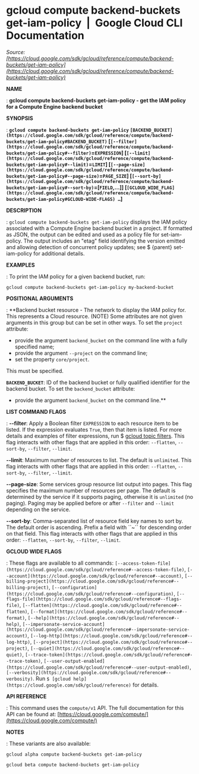 # gcloud compute backend-buckets get-iam-policy  |  Google Cloud CLI Documentation

*Source: [https://cloud.google.com/sdk/gcloud/reference/compute/backend-buckets/get-iam-policy](https://cloud.google.com/sdk/gcloud/reference/compute/backend-buckets/get-iam-policy)*

**NAME**

: **gcloud compute backend-buckets get-iam-policy - get the IAM policy for a Compute Engine backend bucket**

**SYNOPSIS**

: **`gcloud compute backend-buckets get-iam-policy` `[BACKEND_BUCKET](https://cloud.google.com/sdk/gcloud/reference/compute/backend-buckets/get-iam-policy#BACKEND_BUCKET)` [`[--filter](https://cloud.google.com/sdk/gcloud/reference/compute/backend-buckets/get-iam-policy#--filter)`=`EXPRESSION`] [`[--limit](https://cloud.google.com/sdk/gcloud/reference/compute/backend-buckets/get-iam-policy#--limit)`=`LIMIT`] [`[--page-size](https://cloud.google.com/sdk/gcloud/reference/compute/backend-buckets/get-iam-policy#--page-size)`=`PAGE_SIZE`] [`[--sort-by](https://cloud.google.com/sdk/gcloud/reference/compute/backend-buckets/get-iam-policy#--sort-by)`=[`FIELD`,…]] [`[GCLOUD_WIDE_FLAG](https://cloud.google.com/sdk/gcloud/reference/compute/backend-buckets/get-iam-policy#GCLOUD-WIDE-FLAGS) …`]**

**DESCRIPTION**

: `gcloud compute backend-buckets get-iam-policy` displays the IAM
policy associated with a Compute Engine backend bucket in a project. If
formatted as JSON, the output can be edited and used as a policy file for
set-iam-policy. The output includes an "etag" field identifying the version
emitted and allowing detection of concurrent policy updates; see $ {parent}
set-iam-policy for additional details.

**EXAMPLES**

: To print the IAM policy for a given backend bucket, run:

```
gcloud compute backend-buckets get-iam-policy my-backend-bucket
```

**POSITIONAL ARGUMENTS**

: **Backend bucket resource - The network to display the IAM policy for. This
represents a Cloud resource. (NOTE) Some attributes are not given arguments in
this group but can be set in other ways.
To set the `project` attribute:

- provide the argument `backend_bucket` on the command line with a
fully specified name;
- provide the argument `--project` on the command line;
- set the property `core/project`.

This must be specified.

**`BACKEND_BUCKET`**:
ID of the backend bucket or fully qualified identifier for the backend bucket.
To set the `backend_bucket` attribute:

- provide the argument `backend_bucket` on the command line.**

**LIST COMMAND FLAGS**

: **--filter**:
Apply a Boolean filter `EXPRESSION` to each resource item
to be listed. If the expression evaluates `True`, then that item is
listed. For more details and examples of filter expressions, run $ [gcloud topic filters](https://cloud.google.com/sdk/gcloud/reference/topic/filters). This flag
interacts with other flags that are applied in this order:
`--flatten`, `--sort-by`, `--filter`,
`--limit`.

**--limit**:
Maximum number of resources to list. The default is `unlimited`. This
flag interacts with other flags that are applied in this order:
`--flatten`, `--sort-by`, `--filter`,
`--limit`.

**--page-size**:
Some services group resource list output into pages. This flag specifies the
maximum number of resources per page. The default is determined by the service
if it supports paging, otherwise it is `unlimited` (no paging).
Paging may be applied before or after `--filter` and
`--limit` depending on the service.

**--sort-by**:
Comma-separated list of resource field key names to sort by. The default order
is ascending. Prefix a field with ``~´´ for descending order on that
field. This flag interacts with other flags that are applied in this order:
`--flatten`, `--sort-by`, `--filter`,
`--limit`.

**GCLOUD WIDE FLAGS**

: These flags are available to all commands: `[--access-token-file](https://cloud.google.com/sdk/gcloud/reference#--access-token-file)`,
`[--account](https://cloud.google.com/sdk/gcloud/reference#--account)`, `[--billing-project](https://cloud.google.com/sdk/gcloud/reference#--billing-project)`,
`[--configuration](https://cloud.google.com/sdk/gcloud/reference#--configuration)`,
`[--flags-file](https://cloud.google.com/sdk/gcloud/reference#--flags-file)`,
`[--flatten](https://cloud.google.com/sdk/gcloud/reference#--flatten)`, `[--format](https://cloud.google.com/sdk/gcloud/reference#--format)`, `[--help](https://cloud.google.com/sdk/gcloud/reference#--help)`, `[--impersonate-service-account](https://cloud.google.com/sdk/gcloud/reference#--impersonate-service-account)`,
`[--log-http](https://cloud.google.com/sdk/gcloud/reference#--log-http)`,
`[--project](https://cloud.google.com/sdk/gcloud/reference#--project)`, `[--quiet](https://cloud.google.com/sdk/gcloud/reference#--quiet)`, `[--trace-token](https://cloud.google.com/sdk/gcloud/reference#--trace-token)`, `[--user-output-enabled](https://cloud.google.com/sdk/gcloud/reference#--user-output-enabled)`,
`[--verbosity](https://cloud.google.com/sdk/gcloud/reference#--verbosity)`.
Run `$ [gcloud help](https://cloud.google.com/sdk/gcloud/reference)` for details.

**API REFERENCE**

: This command uses the `compute/v1` API. The full documentation for
this API can be found at: [https://cloud.google.com/compute/](https://cloud.google.com/compute/)

**NOTES**

: These variants are also available:

```
gcloud alpha compute backend-buckets get-iam-policy
```

```
gcloud beta compute backend-buckets get-iam-policy
```
